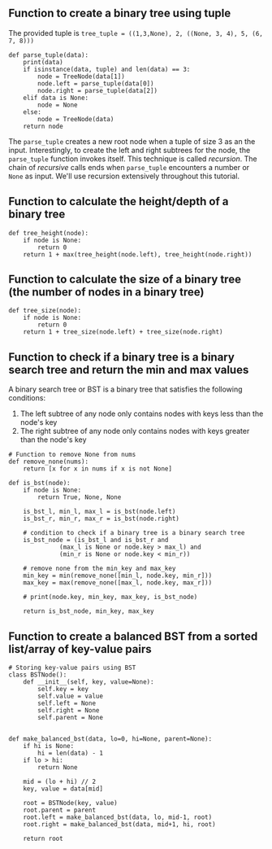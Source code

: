 ## Function to create a binary tree using tuple

The provided tuple is `tree_tuple = ((1,3,None), 2, ((None, 3, 4), 5, (6, 7, 8)))`

```
def parse_tuple(data):
    print(data)
    if isinstance(data, tuple) and len(data) == 3:
        node = TreeNode(data[1])
        node.left = parse_tuple(data[0])
        node.right = parse_tuple(data[2])
    elif data is None:
        node = None
    else:
        node = TreeNode(data)
    return node
```

The `parse_tuple` creates a new root node when a tuple of size 3 as an the input. Interestingly, to create the left and right subtrees for the node, the `parse_tuple` function invokes itself. This technique is called _recursion_. The chain of _recursive_ calls ends when `parse_tuple` encounters a number or `None` as input. We'll use recursion extensively throughout this tutorial.

## Function to calculate the height/depth of a binary tree

```
def tree_height(node):
    if node is None:
        return 0
    return 1 + max(tree_height(node.left), tree_height(node.right))
```

## Function to calculate the size of a binary tree (the number of nodes in a binary tree)

```
def tree_size(node):
    if node is None:
        return 0
    return 1 + tree_size(node.left) + tree_size(node.right)
```

## Function to check if a binary tree is a binary search tree and return the min and max values

A binary search tree or BST is a binary tree that satisfies the following conditions:

1. The left subtree of any node only contains nodes with keys less than the node's key
2. The right subtree of any node only contains nodes with keys greater than the node's key

```
# Function to remove None from nums
def remove_none(nums):
    return [x for x in nums if x is not None]

def is_bst(node):
    if node is None:
        return True, None, None

    is_bst_l, min_l, max_l = is_bst(node.left)
    is_bst_r, min_r, max_r = is_bst(node.right)

    # condition to check if a binary tree is a binary search tree
    is_bst_node = (is_bst_l and is_bst_r and
              (max_l is None or node.key > max_l) and
              (min_r is None or node.key < min_r))

    # remove none from the min_key and max_key
    min_key = min(remove_none([min_l, node.key, min_r]))
    max_key = max(remove_none([max_l, node.key, max_r]))

    # print(node.key, min_key, max_key, is_bst_node)

    return is_bst_node, min_key, max_key
```

## Function to create a balanced BST from a sorted list/array of key-value pairs

```
# Storing key-value pairs using BST
class BSTNode():
    def __init__(self, key, value=None):
        self.key = key
        self.value = value
        self.left = None
        self.right = None
        self.parent = None


def make_balanced_bst(data, lo=0, hi=None, parent=None):
    if hi is None:
        hi = len(data) - 1
    if lo > hi:
        return None

    mid = (lo + hi) // 2
    key, value = data[mid]

    root = BSTNode(key, value)
    root.parent = parent
    root.left = make_balanced_bst(data, lo, mid-1, root)
    root.right = make_balanced_bst(data, mid+1, hi, root)

    return root

```
